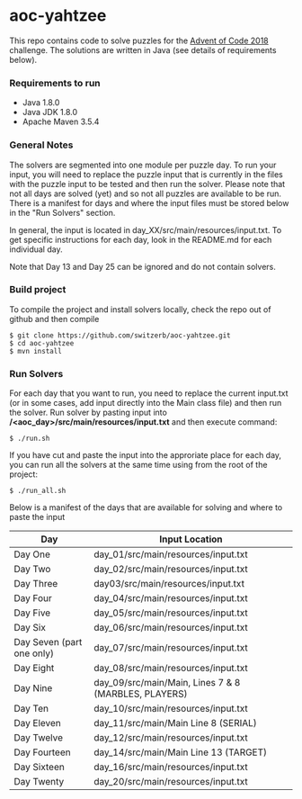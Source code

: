# aoc-yahtzee

This repo contains code to solve puzzles for the [Advent of Code 2018](https://adventofcode.com/2018) challenge. The solutions
are written in Java (see details of requirements below).

### Requirements to run

* Java 1.8.0
* Java JDK 1.8.0
* Apache Maven 3.5.4

### General Notes
The solvers are segmented into one module per puzzle day. To run your input, you will need to replace the puzzle input that is currently in the files with the puzzle input to be tested and then run the solver. Please note that not all days are solved (yet) and so not all puzzles are available to be run. There is a manifest for days and where the input files must be stored below in the "Run Solvers" section.

In general, the input is located in day_XX/src/main/resources/input.txt. To get specific instructions for each day, look in the README.md for each individual day.

Note that Day 13 and Day 25 can be ignored and do not contain solvers.

### Build project
To compile the project and install solvers locally, check the repo out of github and then compile

    $ git clone https://github.com/switzerb/aoc-yahtzee.git
    $ cd aoc-yahtzee
    $ mvn install


### Run Solvers
For each day that you want to run, you need to replace the current input.txt (or in some cases, add input directly into the Main class file) and then run the solver. Run solver by pasting input into **<project-root>/<aoc_day>/src/main/resources/input.txt** and then execute command:

    $ ./run.sh

If you have cut and paste the input into the approriate place for each day, you can run all the solvers at the same time using from the root of the project:

    $ ./run_all.sh

Below is a manifest of the days that are available for solving and where to paste the input

| Day          |  Input Location                     |
| ------------ | ----------------------------------- |
| Day One | day_01/src/main/resources/input.txt |
| Day Two | day_02/src/main/resources/input.txt |
| Day Three | day03/src/main/resources/input.txt |
| Day Four | day_04/src/main/resources/input.txt |
| Day Five | day_05/src/main/resources/input.txt |
| Day Six | day_06/src/main/resources/input.txt |
| Day Seven (part one only) | day_07/src/main/resources/input.txt |
| Day Eight | day_08/src/main/resources/input.txt |
| Day Nine | day_09/src/main/Main, Lines 7 & 8 (MARBLES, PLAYERS)|
| Day Ten | day_10/src/main/resources/input.txt |
| Day Eleven | day_11/src/main/Main Line 8 (SERIAL) |
| Day Twelve | day_12/src/main/resources/input.txt |
| Day Fourteen | day_14/src/main/Main Line 13 (TARGET) |
| Day Sixteen | day_16/src/main/resources/input.txt |
| Day Twenty | day_20/src/main/resources/input.txt |
